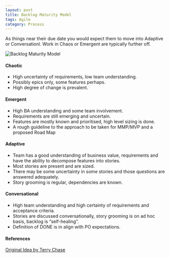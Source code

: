 ```yaml
---
layout: post
title: Backlog Maturity Model 
tags: Agile
category: Process
---
```


As things near their due date you would expect them to move into Adaptive or Conversationl. Work in Chaos or Emergent are typically further off.

<img class="img-responsive" alt="Backlog Maturity Model" src="{{ site.url }}/assets/images/Backlog-Maturity-Model.png">

#### Chaotic

- High uncertainty of requirements, low team understanding. 
- Possibly epics only, some features perhaps.  
- High degree of change is prevalent. 

#### Emergent 

- High BA understanding and some team involvement.  
- Requirements are still emerging and uncertain.  
- Features are mostly known and prioritised, high level sizing is done. 
- A rough guideline to the approach to be taken for MMP/MVP and a proposed Road Map 

#### Adaptive

- Team has a good understanding of business value, requirements and have the ability to decompose features into stories.   
- Most stories are present and are sized. 
- There may be some uncertainty in some stories and those questions are answered adequately.  
- Story grooming is regular, dependencies are known.  

#### Conversational 

- High team understanding and high certainty of requirements and acceptance criteria.  
- Stories are discussed conversationally, story grooming is on ad hoc basis, backlog is “self-healing”.   
- Definition of DONE is in align with PO expectations. 

#### References 

[Original Idea by Terry Chase](https://www.linkedin.com/in/terry-chase-9a9aa2)  
